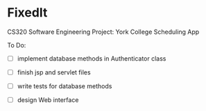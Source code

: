 # FixedIt
CS320 Software Engineering Project: York College Scheduling App


To Do:
-[ ] implement database methods in Authenticator class

-[ ] finish jsp and servlet files

-[ ] write tests for database methods

-[ ] design Web interface
